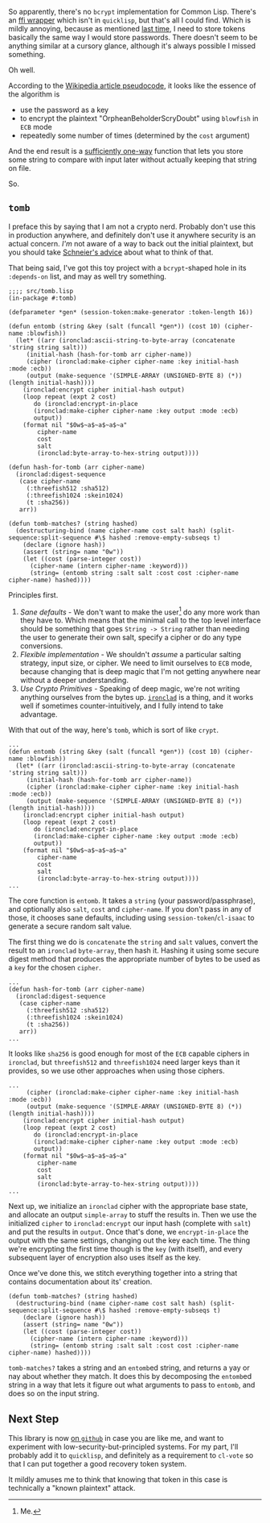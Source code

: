 So apparently, there's no `bcrypt` implementation for Common Lisp. There's an [ffi wrapper](https://github.com/gigamonkey/monkeylib-bcrypt) which isn't in `quicklisp`, but that's all I could find. Which is mildly annoying, because as mentioned [last time](/posts/authentication-part-4.875), I need to store tokens basically the same way I would store passwords. There doesn't seem to be anything similar at a cursory glance, although it's always possible I missed something.

Oh well.

According to the [Wikipedia article pseudocode](https://en.wikipedia.org/wiki/Bcrypt#Algorithm), it looks like the essence of the algorithm is

- use the password as a key
- to encrypt the plaintext "OrpheanBeholderScryDoubt" using `blowfish` in `ECB` mode
- repeatedly some number of times (determined by the `cost` argument)

And the end result is a [sufficiently one-way](https://crypto.stackexchange.com/questions/41955/why-bcrypt-is-one-way-while-blowfish-is-reversible) function that lets you store some string to compare with input later without actually keeping that string on file.

So.

## `tomb`

I preface this by saying that I am not a crypto nerd. Probably don't use this in production anywhere, and definitely don't use it anywhere security is an actual concern. _I'm_ not aware of a way to back out the initial plaintext, but you should take [Schneier's advice](https://www.schneier.com/blog/archives/2011/04/schneiers_law.html) about what to think of that.

That being said, I've got this toy project with a `bcrypt`-shaped hole in its `:depends-on` list, and may as well try something.

```
;;;; src/tomb.lisp
(in-package #:tomb)

(defparameter *gen* (session-token:make-generator :token-length 16))

(defun entomb (string &key (salt (funcall *gen*)) (cost 10) (cipher-name :blowfish))
  (let* ((arr (ironclad:ascii-string-to-byte-array (concatenate 'string string salt)))
	 (initial-hash (hash-for-tomb arr cipher-name))
	 (cipher (ironclad:make-cipher cipher-name :key initial-hash  :mode :ecb))
	 (output (make-sequence '(SIMPLE-ARRAY (UNSIGNED-BYTE 8) (*)) (length initial-hash))))
    (ironclad:encrypt cipher initial-hash output)
    (loop repeat (expt 2 cost)
       do (ironclad:encrypt-in-place
	   (ironclad:make-cipher cipher-name :key output :mode :ecb)
	   output))
    (format nil "$0w$~a$~a$~a$~a"
	    cipher-name
	    cost
	    salt
	    (ironclad:byte-array-to-hex-string output))))

(defun hash-for-tomb (arr cipher-name)
  (ironclad:digest-sequence
   (case cipher-name
     (:threefish512 :sha512)
     (:threefish1024 :skein1024)
     (t :sha256))
   arr))

(defun tomb-matches? (string hashed)
  (destructuring-bind (name cipher-name cost salt hash) (split-sequence:split-sequence #\$ hashed :remove-empty-subseqs t)
    (declare (ignore hash))
    (assert (string= name "0w"))
    (let ((cost (parse-integer cost))
	  (cipher-name (intern cipher-name :keyword)))
      (string= (entomb string :salt salt :cost cost :cipher-name cipher-name) hashed))))
```

Principles first.

1. *Sane defaults* - We don't want to make the user[^ie-me] do any more work than they have to. Which means that the minimal call to the top level interface should be something that goes `String -> String` rather than needing the user to generate their own salt, specify a cipher or do any type conversions.
2. *Flexible implementation* - We shouldn't _assume_ a particular salting strategy, input size, or cipher. We need to limit ourselves to `ECB` mode, because changing that is deep magic that I'm not getting anywhere near without a deeper understanding.
3. *Use Crypto Primitives* - Speaking of deep magic, we're not writing anything ourselves from the bytes up. [`ironclad`](https://github.com/sharplispers/ironclad) is a thing, and it works well if sometimes counter-intuitively, and I fully intend to take advantage.

[^ie-me]: Me.

With that out of the way, here's `tomb`, which is sort of like `crypt`.

```
...
(defun entomb (string &key (salt (funcall *gen*)) (cost 10) (cipher-name :blowfish))
  (let* ((arr (ironclad:ascii-string-to-byte-array (concatenate 'string string salt)))
	 (initial-hash (hash-for-tomb arr cipher-name))
	 (cipher (ironclad:make-cipher cipher-name :key initial-hash  :mode :ecb))
	 (output (make-sequence '(SIMPLE-ARRAY (UNSIGNED-BYTE 8) (*)) (length initial-hash))))
    (ironclad:encrypt cipher initial-hash output)
    (loop repeat (expt 2 cost)
       do (ironclad:encrypt-in-place
	   (ironclad:make-cipher cipher-name :key output :mode :ecb)
	   output))
    (format nil "$0w$~a$~a$~a$~a"
	    cipher-name
	    cost
	    salt
	    (ironclad:byte-array-to-hex-string output))))
...
```

The core function is `entomb`. It takes a `string` (your password/passphrase), and optionally also `salt`, `cost` and `cipher-name`. If you don't pass in any of those, it chooses sane defaults, including using `session-token`/`cl-isaac` to generate a secure random salt value.

The first thing we do is `concatenate` the `string` and `salt` values, convert the result to an `ironclad` `byte-array`, then hash it. Hashing it using some secure digest method that produces the appropriate number of bytes to be used as a `key` for the chosen `cipher`.

```
...
(defun hash-for-tomb (arr cipher-name)
  (ironclad:digest-sequence
   (case cipher-name
     (:threefish512 :sha512)
     (:threefish1024 :skein1024)
     (t :sha256))
   arr))
...
```

It looks like `sha256` is good enough for most of the `ECB` capable ciphers in `ironclad`, but `threefish512` and `threefish1024` need larger keys than it provides, so we use other approaches when using those ciphers.

```
...
	 (cipher (ironclad:make-cipher cipher-name :key initial-hash  :mode :ecb))
	 (output (make-sequence '(SIMPLE-ARRAY (UNSIGNED-BYTE 8) (*)) (length initial-hash))))
    (ironclad:encrypt cipher initial-hash output)
    (loop repeat (expt 2 cost)
       do (ironclad:encrypt-in-place
	   (ironclad:make-cipher cipher-name :key output :mode :ecb)
	   output))
    (format nil "$0w$~a$~a$~a$~a"
	    cipher-name
	    cost
	    salt
	    (ironclad:byte-array-to-hex-string output))))
...
```

Next up, we initialize an `ironclad` cipher with the appropriate base state, and allocate an output `simple-array` to stuff the results in. Then we use the initialized `cipher` to `ironclad:encrypt` our input hash (complete with `salt`) and put the results in `output`. Once that's done, we `encrypt-in-place` the output with the same settings, changing out the key each time. The thing we're encrypting the first time though is the `key` (with itself), and every subsequent layer of encryption also uses itself as the key.

Once we've done this, we stitch everything together into a string that contains documentation about its' creation.

```
(defun tomb-matches? (string hashed)
  (destructuring-bind (name cipher-name cost salt hash) (split-sequence:split-sequence #\$ hashed :remove-empty-subseqs t)
    (declare (ignore hash))
    (assert (string= name "0w"))
    (let ((cost (parse-integer cost))
	  (cipher-name (intern cipher-name :keyword)))
      (string= (entomb string :salt salt :cost cost :cipher-name cipher-name) hashed))))
```

`tomb-matches?` takes a string and an `entomb`ed string, and returns a yay or nay about whether they match. It does this by decomposing the `entomb`ed string in a way that lets it figure out what arguments to pass to `entomb`, and does so on the input string.

## Next Step

This library is now [on `github`](https://github.com/inaimathi/tomb) in case you are like me, and want to experiment with low-security-but-principled systems. For my part, I'll probably add it to `quicklisp`, and definitely as a requirement to `cl-vote` so that I can put together a good recovery token system.

It mildly amuses me to think that knowing that token in this case is technically a "known plaintext" attack.
